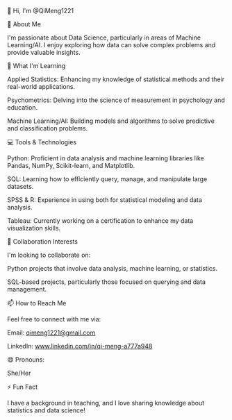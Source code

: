 👋 Hi, I'm @QiMeng1221

👀 About Me

I'm passionate about Data Science, particularly in areas of Machine Learning/AI. I enjoy exploring how data can solve complex problems and provide valuable insights.

🌱 What I'm Learning

Applied Statistics: Enhancing my knowledge of statistical methods and their real-world applications.

Psychometrics: Delving into the science of measurement in psychology and education.

Machine Learning/AI: Building models and algorithms to solve predictive and classification problems.


💻 Tools & Technologies

Python: Proficient in data analysis and machine learning libraries like Pandas, NumPy, Scikit-learn, and Matplotlib.

SQL: Learning how to efficiently query, manage, and manipulate large datasets.

SPSS & R: Experience in using both for statistical modeling and data analysis.

Tableau: Currently working on a certification to enhance my data visualization skills.


💞️ Collaboration Interests

I'm looking to collaborate on:

Python projects that involve data analysis, machine learning, or statistics.

SQL-based projects, particularly those focused on querying and data management.


📫 How to Reach Me

Feel free to connect with me via:

Email: qimeng1221@gmail.com

LinkedIn: www.linkedin.com/in/qi-meng-a777a948

😄 Pronouns:

She/Her

⚡ Fun Fact

I have a background in teaching, and I love sharing knowledge about statistics and data science!


<!---
QiMeng1221/QiMeng1221 is a ✨ special ✨ repository because its `README.md` (this file) appears on your GitHub profile.
You can click the Preview link to take a look at your changes.
--->
